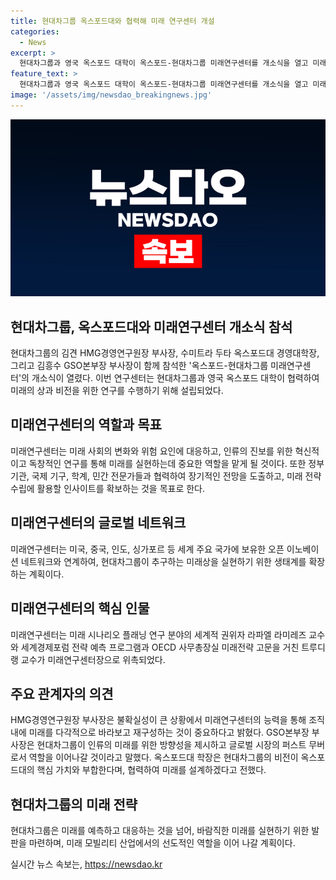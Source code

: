 ```yaml
---
title: 현대차그룹 옥스포드대와 협력해 미래 연구센터 개설
categories:
  - News
excerpt: >
  현대차그룹과 영국 옥스포드 대학이 옥스포드-현대차그룹 미래연구센터를 개소식을 열고 미래 사회의 변화와 위험 요인에 선제적으로 대응할 계획을 밝혔다. 이를 통해 미래를 다각적으로 바라보고 재구성하는 역량을 갖추고, 독창적인 연구로 바람직한 미래를 실현하고자 한다. 또한 세계 주요 국가의 오픈 이노베이션 네트워크와 협력하여 미래 모빌리티 산업에서 선도적인 역할을 수행할 계획이다.
feature_text: >
  현대차그룹과 영국 옥스포드 대학이 옥스포드-현대차그룹 미래연구센터를 개소식을 열고 미래 사회의 변화와 위험 요인에 선제적으로 대응할 계획을 밝혔다. 이를 통해 미래를 다각적으로 바라보고 재구성하는 역량을 갖추고, 독창적인 연구로 바람직한 미래를 실현하고자 한다. 또한 세계 주요 국가의 오픈 이노베이션 네트워크와 협력하여 미래 모빌리티 산업에서 선도적인 역할을 수행할 계획이다.
image: '/assets/img/newsdao_breakingnews.jpg'
---
```


<p><img src="/assets/img/newsdao_breakingnews.jpg" alt="cryptoinkorea 속보" /></p>

<h2 data-ke-size="size26">현대차그룹, 옥스포드대와 미래연구센터 개소식 참석</h2>

<p data-ke-size="size16">현대차그룹의 김견 HMG경영연구원장 부사장, 수미트라 두타 옥스포드대 경영대학장, 그리고 김흥수 GSO본부장 부사장이 함께 참석한 '옥스포드-현대차그룹 미래연구센터'의 개소식이 열렸다. 이번 연구센터는 현대차그룹과 영국 옥스포드 대학이 협력하여 미래의 상과 비전을 위한 연구를 수행하기 위해 설립되었다.</p>

<h2 data-ke-size="size26">미래연구센터의 역할과 목표</h2>

<p data-ke-size="size16">미래연구센터는 미래 사회의 변화와 위험 요인에 대응하고, 인류의 진보를 위한 혁신적이고 독창적인 연구를 통해 미래를 실현하는데 중요한 역할을 맡게 될 것이다. 또한 정부 기관, 국제 기구, 학계, 민간 전문가들과 협력하여 장기적인 전망을 도출하고, 미래 전략 수립에 활용할 인사이트를 확보하는 것을 목표로 한다.</p>

<h2 data-ke-size="size26">미래연구센터의 글로벌 네트워크</h2>

<p data-ke-size="size16">미래연구센터는 미국, 중국, 인도, 싱가포르 등 세계 주요 국가에 보유한 오픈 이노베이션 네트워크와 연계하여, 현대차그룹이 추구하는 미래상을 실현하기 위한 생태계를 확장하는 계획이다.</p>

<h2 data-ke-size="size26">미래연구센터의 핵심 인물</h2>

<p data-ke-size="size16">미래연구센터는 미래 시나리오 플래닝 연구 분야의 세계적 권위자 라파엘 라미레즈 교수와 세계경제포럼 전략 예측 프로그램과 OECD 사무총장실 미래전략 고문을 거친 트루디 랭 교수가 미래연구센터장으로 위촉되었다.</p>

<h2 data-ke-size="size26">주요 관계자의 의견</h2>

<p data-ke-size="size16">HMG경영연구원장 부사장은 불확실성이 큰 상황에서 미래연구센터의 능력을 통해 조직 내에 미래를 다각적으로 바라보고 재구성하는 것이 중요하다고 밝혔다. GSO본부장 부사장은 현대차그룹이 인류의 미래를 위한 방향성을 제시하고 글로벌 시장의 퍼스트 무버로서 역할을 이어나갈 것이라고 말했다. 옥스포드대 학장은 현대차그룹의 비전이 옥스포드대의 핵심 가치와 부합한다며, 협력하여 미래를 설계하겠다고 전했다.</p>

<h2 data-ke-size="size26">현대차그룹의 미래 전략</h2>

<p data-ke-size="size16">현대차그룹은 미래를 예측하고 대응하는 것을 넘어, 바람직한 미래를 실현하기 위한 발판을 마련하며, 미래 모빌리티 산업에서의 선도적인 역할을 이어 나갈 계획이다.</p>
실시간 뉴스 속보는, <a href="https://newsdao.kr" rel="dofollow">https://newsdao.kr</a>


